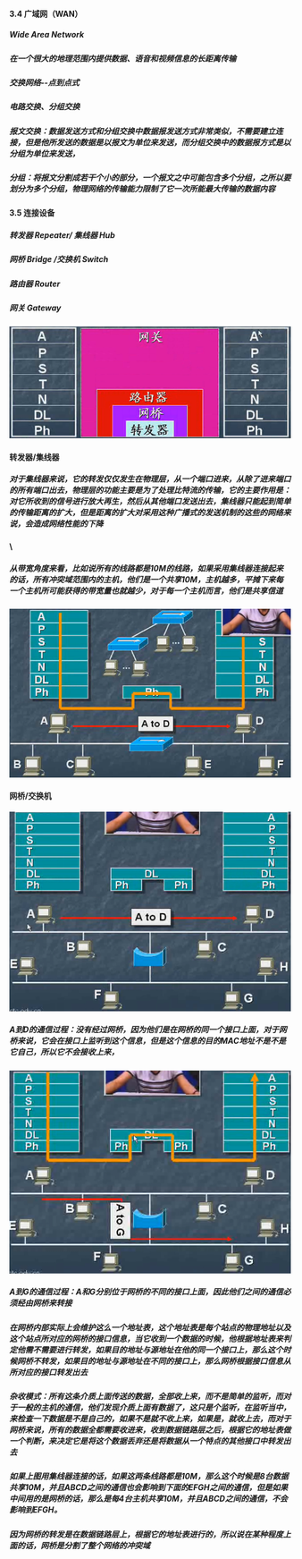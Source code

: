 #### 3.4 广域网（WAN）

##### Wide Area Network

##### 在一个**很大的地理范围**内提供数据、语音和视频信息的**长距离传输**

##### 交换网络--点到点式

##### 电路交换、分组交换

##### 报文交换：数据发送方式和分组交换中数据报发送方式非常类似，不需要建立连接，但是他所发送的数据是以报文为单位来发送，而分组交换中的数据报方式是以分组为单位来发送，

##### 分组：将报文分割成若干个小的部分，一个报文之中可能包含多个分组，之所以要划分为多个分组，物理网络的传输能力限制了它一次所能最大传输的数据内容

#### 3.5 连接设备

##### 转发器 Repeater/ 集线器 Hub

##### 网桥 Bridge /交换机 Switch

##### 路由器 Router

##### 网关 Gateway

![](/assets/18-5-6-1.png)

#### 转发器/集线器

##### 对于集线器来说，它的转发仅仅发生在物理层，从一个端口进来，从除了进来端口的所有端口出去，物理层的功能主要是为了处理比特流的传输，它的主要作用是：对它所收到的信号进行放大再生，然后从其他端口发送出去，集线器只能起到简单的传输距离的扩大，但是距离的扩大对采用这种广播式的发送机制的这些的网络来说，会造成网络性能的下降

#### \

##### 从带宽角度来看，比如说所有的线路都是10M的线路，如果采用集线器连接起来的话，所有冲突域范围内的主机，他们是一个共享10M，主机越多，平摊下来每一个主机所可能获得的带宽量也就越少，对于每一个主机而言，他们是共享信道

![](/assets/18-5-6-2.png)

#### 网桥/交换机

![](/assets/18-5-6-3.png)

##### A到D的通信过程：没有经过网桥，因为他们是在网桥的同一个接口上面，对于网桥来说，它会在接口上监听到这个信息，但是这个信息的目的MAC地址不是不是它自己，所以它不会接收上来，

![](/assets/18-5-6-4.png)

##### A到G的通信过程：A和G分别位于网桥的不同的接口上面，因此他们之间的通信必须经由网桥来转接
##### 在网桥内部实际上会维护这么一个地址表，这个地址表是每个站点的物理地址以及这个站点所对应的网桥的接口信息，当它收到一个数据的时候，他根据地址表来判定他需不需要进行转发，如果目的地址与源地址在他的同一个接口上，那么这个时候网桥不转发，如果目的地址与源地址在不同的接口上，那么网桥根据接口信息从所对应的接口转发出去

##### 杂收模式：所有这条介质上面传送的数据，全部收上来，而不是简单的监听，而对于一般的主机的通信，他们发现介质上面有数据了，这只是个监听，在监听当中，来检查一下数据是不是自己的，如果不是就不收上来，如果是，就收上去，而对于网桥来说，所有的数据全都需要收进来，收到数据链路层之后，根据它的地址表做一个判断，来决定它是将这个数据丢弃还是将数据从一个特点的其他接口中转发出去

##### 如果上图用集线器连接的话，如果这两条线路都是10M，那么这个时候是8台数据共享10M，并且ABCD之间的通信也会影响到下面的EFGH之间的通信，但是如果中间用的是网桥的话，那么是每4台主机共享10M，并且ABCD之间的通信，不会影响到EFGH。

##### 因为网桥的转发是在数据链路层上，根据它的地址表进行的，所以说在某种程度上面的话，网桥是分割了整个网络的冲突域
